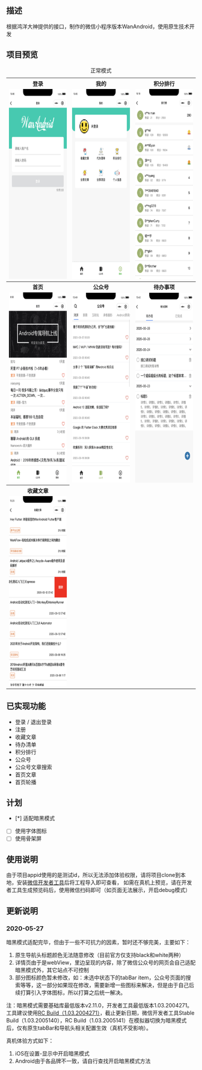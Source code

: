 ## 描述
根据鸿洋大神提供的接口，制作的微信小程序版本WanAndroid，使用原生技术开发

## 项目预览
<table>
  <caption>正常模式</caption>
  <tr>
    <th>登录</th>
    <th>我的</th>
    <th>积分排行</th>
  </tr>
  <tr>
    <td>
      <div align="center">
        <img width="232" height="505.3" src="https://github.com/ASCII13/WanAndroid/blob/master/screenshot/login.png">
      </div>  
    </td>   
    <td>
      <div align="center">
        <img width="232" height="505.3" src="https://github.com/ASCII13/WanAndroid/blob/master/screenshot/mine.png">
      </div> 
    </td>
    <td>
      <div align="center">
        <img width="232" height="505.3" src="https://github.com/ASCII13/WanAndroid/blob/master/screenshot/rank.png">
      </div>
    </td>
  </tr> 
  
  <tr>
    <th>首页</th>
    <th>公众号</th>
    <th>待办事项</th>
  </tr>
  <tr>
    <td>
      <div align="center">
        <img width="232" height="505.3" src="https://github.com/ASCII13/WanAndroid/blob/master/screenshot/home.png">
      </div>
    </td>
    <td>
      <div align="center">
        <img width="232" height="505.3" src="https://github.com/ASCII13/WanAndroid/blob/master/screenshot/offcialaccount.png">
      </div>
    </td>
    <td>
      <div align="center">
        <img width="232" height="505.3" src="https://github.com/ASCII13/WanAndroid/blob/master/screenshot/todo.png">
      </div>
    </td>
  </tr>

  <tr>
    <th>收藏文章</th>
  </tr>
  <tr>
    <td>
      <div align="center">
        <img width="232" height="505.3" src="https://github.com/ASCII13/WanAndroid/blob/master/screenshot/collection.png">
      </div>
    </td>
  </tr>
</table>

## 已实现功能
* 登录 / 退出登录
* 注册
* 收藏文章
* 待办清单
* 积分排行
* 公众号
* 公众号文章搜索
* 首页文章
* 首页轮播

## 计划
- [*] 适配暗黑模式
- [ ] 使用字体图标
- [ ] 使用骨架屏

## 使用说明
由于项目appid使用的是测试id，所以无法添加体验权限，请将项目clone到本地，安装<a href="https://developers.weixin.qq.com/miniprogram/dev/devtools/download.html">微信开发者工具</a>后将工程导入即可查看，
如需在真机上预览，请在开发者工具生成预览码后，使用微信扫码即可（如页面无法展示，开启debug模式）

## 更新说明
### 2020-05-27
暗黑模式适配完毕，但由于一些不可抗力的因素，暂时还不够完美，主要如下：
1. 原生导航头标题颜色无法随意修改（目前官方仅支持black和white两种）
2. 详情页由于是webView，里边呈现的内容，除了微信公众号的网页会自己适配暗黑模式外，其它站点不可控制
3. 部分图标颜色暂未修改，如：未选中状态下的tabBar item，公众号页面的搜索等等，这一部分如果现在修改，需要新增一些图标来解决，但是由于自己后续打算引入字体图标，所以打算之后统一解决。

注：暗黑模式需要基础库最低版本v2.11.0，开发者工具最低版本1.03.2004271。工具建议使用<a href="https://servicewechat.com/wxa-dev-logic/download_redirect?type=darwin&from=mpwiki&download_version=1032004271&version_type=1">RC Build（1.03.2004271）</a>，截止更新日期，微信开发者工具Stable Build（1.03.2005140），RC Build（1.03.2005141）在模拟器切换为暗黑模式后，仅有原生tabBar和导航头相关配置生效（真机不受影响）。

真机体验方式如下：
1. iOS在设置-显示中开启暗黑模式
2. Android由于各品牌不一致，请自行查找开启暗黑模式方法
